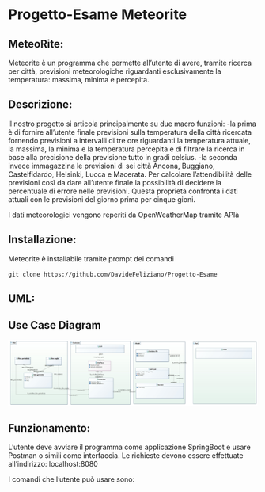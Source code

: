 # Progetto-Esame Meteorite 
## MeteoRite:
Meteorite è un programma che permette all’utente di avere, tramite ricerca per città, previsioni meteorologiche riguardanti
esclusivamente la temperatura: massima, minima e percepita.


## Descrizione:
Il nostro progetto si articola principalmente su  due macro funzioni: 
-la prima è di fornire all’utente finale previsioni sulla temperatura della città ricercata fornendo previsioni a intervalli 
di tre ore riguardanti la temperatura attuale, la massima, la minima e la temperatura percepita e di filtrare la ricerca in base 
alla precisione della previsione tutto in gradi celsius.
-la seconda invece immagazzina le previsioni di sei città Ancona, Buggiano, Castelfidardo, Helsinki,
Lucca e Macerata. Per calcolare l’attendibilità delle previsioni così da dare all’utente finale la possibilità di decidere 
la percentuale di errore nelle previsioni. Questa proprietà confronta i dati attuali con le previsioni del giorno prima per cinque gioni.

I dati meteorologici vengono  reperiti da OpenWeatherMap tramite APIà



## Installazione: 
Meteorite è installabile tramite prompt dei comandi 
```
git clone https://github.com/DavideFeliziano/Progetto-Esame
```


<a name="config"></a>

## UML:

## Use Case Diagram
![alt text](https://github.com/DavideFeliziano/Progetto-Esame/blob/main/esame.jpg?raw=true)


## Funzionamento:
L’utente deve avviare il programma come applicazione SpringBoot e usare Postman o simili come interfaccia.
Le richieste devono essere effettuate all’indirizzo: localhost:8080

I comandi che l’utente può usare sono:


